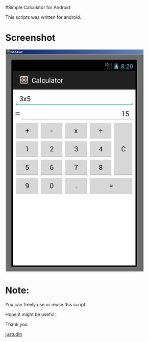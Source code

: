 #Simple Calculator for Android

This scripts was written for android.

# Screenshot

![screenshoot_simpleCalculator.jpg](screenshoot_simpleCalculator.jpg)

# Note:

You can freely use or reuse this script.

Hope it might be useful.

Thank you.

[justudin](http://justudin.com)
